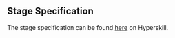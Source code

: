 ## Stage Specification

The stage specification can be found [here](https://hyperskill.org/projects/91/stages/508/implement) on Hyperskill.